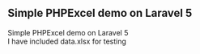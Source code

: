 ## Simple PHPExcel demo on Laravel 5

Simple PHPExcel demo on Laravel 5<br>
I have included data.xlsx for testing
